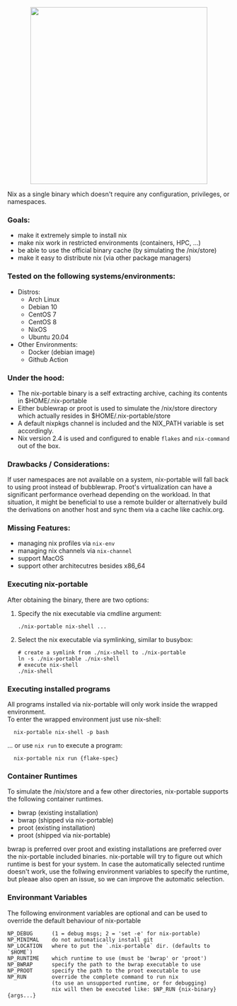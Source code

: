 <p align="center">
<img width="400" src="https://gist.githubusercontent.com/DavHau/755fed3774e89c0b9b8953a0a25309fa/raw/fdb8b96eeb94d3b8a79481fa6fad53281e10b15d/nix_portable_2021-04-28_bw.png">  
</p>

Nix as a single binary which doesn't require any configuration, privileges, or namespaces.

### Goals:
  - make it extremely simple to install nix
  - make nix work in restricted environments (containers, HPC, ...)
  - be able to use the official binary cache (by simulating the /nix/store)
  - make it easy to distribute nix (via other package managers)

### Tested on the following systems/environments:
  * Distros:
    - Arch Linux
    - Debian 10
    - CentOS 7
    - CentOS 8
    - NixOS
    - Ubuntu 20.04
  * Other Environments:
    - Docker (debian image)
    - Github Action

### Under the hood:
  - The nix-portable binary is a self extracting archive, caching its contents in $HOME/.nix-portable
  - Either bublewrap or proot is used to simulate the /nix/store directory which actually resides in $HOME/.nix-portable/store
  - A default nixpkgs channel is included and the NIX_PATH variable is set accordingly.
  - Nix version 2.4 is used and configured to enable `flakes` and `nix-command` out of the box.


### Drawbacks / Considerations:
If user namespaces are not available on a system, nix-portable will fall back to using proot instead of bubblewrap.
Proot's virtualization can have a significant performance overhead depending on the workload.
In that situation, it might be beneficial to use a remote builder or alternatively build the derivations on another host and sync them via a cache like cachix.org.


### Missing Features:
  - managing nix profiles via `nix-env`
  - managing nix channels via `nix-channel`
  - support MacOS
  - support other architecutres besides x86_64 


### Executing nix-portable
After obtaining the binary, there are two options:
1. Specify the nix executable via cmdline argument:
    ```
    ./nix-portable nix-shell ...
    ```
1. Select the nix executable via symlinking, similar to busybox:
    ```
    # create a symlink from ./nix-shell to ./nix-portable
    ln -s ./nix-portable ./nix-shell
    # execute nix-shell
    ./nix-shell
    ```

### Executing installed programs
All programs installed via nix-portable will only work inside the wrapped environment.  
To enter the wrapped environment just use nix-shell:
```
  nix-portable nix-shell -p bash
```

... or use `nix run` to execute a program:
```
  nix-portable nix run {flake-spec}
```

### Container Runtimes
To simulate the /nix/store and a few other directories, nix-portable supports the following container runtimes.
  - bwrap (existing installation)
  - bwrap (shipped via nix-portable)
  - proot (existing installation)
  - proot (shipped via nix-portable)

bwrap is preferred over proot and existing installations are preferred over the nix-portable included binaries.
nix-portable will try to figure out which runtime is best for your system.
In case the automatically selected runtime doesn't work, use the follwing environment variables to specify the runtime, but pleaae also open an issue, so we can improve the automatic selection.

### Environmant Variables
The following environment variables are optional and can be used to override the default behaviour of nix-portable
```
NP_DEBUG      (1 = debug msgs; 2 = 'set -e' for nix-portable)
NP_MINIMAL    do not automatically install git
NP_LOCATION   where to put the `.nix-portable` dir. (defaults to `$HOME`)
NP_RUNTIME    which runtime to use (must be 'bwrap' or 'proot') 
NP_BWRAP      specify the path to the bwrap executable to use
NP_PROOT      specify the path to the proot executable to use
NP_RUN        override the complete command to run nix
              (to use an unsupported runtime, or for debugging)
              nix will then be executed like: $NP_RUN {nix-binary} {args...}
          
```
